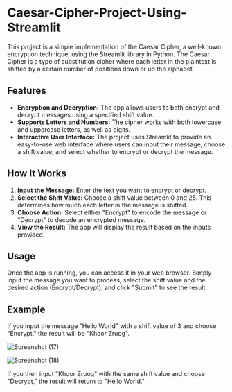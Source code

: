 # Caesar-Cipher-Project-Using-Streamlit


This project is a simple implementation of the Caesar Cipher, a well-known encryption technique, using the Streamlit library in Python. The Caesar Cipher is a type of substitution cipher where each letter in the plaintext is shifted by a certain number of positions down or up the alphabet.

## Features

- **Encryption and Decryption:** The app allows users to both encrypt and decrypt messages using a specified shift value.
- **Supports Letters and Numbers:** The cipher works with both lowercase and uppercase letters, as well as digits.
- **Interactive User Interface:** The project uses Streamlit to provide an easy-to-use web interface where users can input their message, choose a shift value, and select whether to encrypt or decrypt the message.

## How It Works

1. **Input the Message:** Enter the text you want to encrypt or decrypt.
2. **Select the Shift Value:** Choose a shift value between 0 and 25. This determines how much each letter in the message is shifted.
3. **Choose Action:** Select either "Encrypt" to encode the message or "Decrypt" to decode an encrypted message.
4. **View the Result:** The app will display the result based on the inputs provided.


## Usage

Once the app is running, you can access it in your web browser. Simply input the message you want to process, select the shift value and the desired action (Encrypt/Decrypt), and click "Submit" to see the result.

## Example

If you input the message "Hello World" with a shift value of 3 and choose "Encrypt," the result will be "Khoor Zruog". 

![Screenshot (17)](https://github.com/user-attachments/assets/ac37a31c-47ff-4ff7-90a5-9d678dceec48)

![Screenshot (18)](https://github.com/user-attachments/assets/02484c1d-f140-4f53-8109-6a00055b281f)



If you then input "Khoor Zruog" with the same shift value and choose "Decrypt," the result will return to "Hello World."

